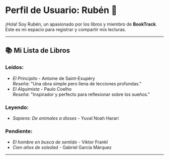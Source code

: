 # Perfil de Usuario: Rubén 📖

¡Hola! Soy Rubén, un apasionado por los libros y miembro de **BookTrack**. Este es mi espacio para registrar y compartir mis lecturas.

---

## 📚 **Mi Lista de Libros**
### **Leídos**:
- *El Principito* - Antoine de Saint-Exupéry  
  _Reseña_: "Una obra simple pero llena de lecciones profundas."
- *El Alquimista* - Paulo Coelho  
  _Reseña_: "Inspirador y perfecto para reflexionar sobre los sueños."

### **Leyendo**:
- *Sapiens: De animales a dioses* - Yuval Noah Harari  

### **Pendiente**:
- *El hombre en busca de sentido* - Viktor Frankl  
- *Cien años de soledad* - Gabriel García Márquez  

---
